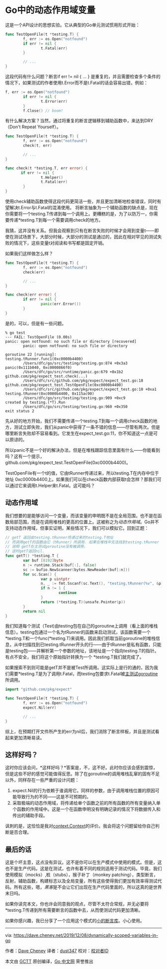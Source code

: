 # Go中的动态作用域变量

这是一个API设计的思想实验。它从典型的Go单元测试惯用形式开始：

```go
func TestOpenFile(t *testing.T) {
        f, err := os.Open("notfound")
        if err != nil {
                t.Fatal(err)
        }

        // ...
}
```

这段代码有什么问题？断言if err != nil { ... } 是重复的，并且需要检查多个条件的情况下，如果测试的作者使用t.Error而不是t.Fatal的话会容易出错，例如：

```go
f, err := os.Open("notfound")
        if err != nil {
                t.Error(err)
        }
        f.Close() // boom!
```

有什么解决方案？当然，通过将重复的断言逻辑移到辅助函数中，来达到DRY（Don't Repeat Yourself）。

```go
func TestOpenFile(t *testing.T) {
        f, err := os.Open("notfound")
        check(t, err)

        // ...
}

func check(t *testing.T, err error) {
       if err != nil {
                t.Helper()
                t.Fatal(err)
        }
}
```

使用check辅助函数使得这段代码更简洁一些，并且更加清晰地检查错误，同时有望解决t.Error与t.Fatal的混淆使用。
将断言抽象为一个辅助函数的缺点是，现在你需要将一个testing.T传递到每一个调用上。更糟糕的是，为了以防万一，你需要传递*testing.T到每一个需要调用check的地方。

我猜，这并没有关系。但我会观察到只有在断言失败的时候才会用到变量t——即使在测试场景下，大部分时候，大部分的测试是通过的，因此在相对罕见的测试失败的情况下，这些变量t对阅读和书写都是固定开销。

如果我们这样做怎么样？

```go
func TestOpenFile(t *testing.T) {
        f, err := os.Open("notfound")
        check(err)

        // ...
}

func check(err error) {
        if err != nil {
                panic(err.Error())
        }
}
```

是的，可以，但是有一些问题。

```
% go test
--- FAIL: TestOpenFile (0.00s)
panic: open notfound: no such file or directory [recovered]
        panic: open notfound: no such file or directory

goroutine 22 [running]:
testing.tRunner.func1(0xc0000b4400)
        /Users/dfc/go/src/testing/testing.go:874 +0x3a3
panic(0x111b040, 0xc0000866f0)
        /Users/dfc/go/src/runtime/panic.go:679 +0x1b2
github.com/pkg/expect_test.check(...)
        /Users/dfc/src/github.com/pkg/expect/expect_test.go:18
github.com/pkg/expect_test.TestOpenFile(0xc0000b4400)
        /Users/dfc/src/github.com/pkg/expect/expect_test.go:10 +0xa1
testing.tRunner(0xc0000b4400, 0x115ac90)
        /Users/dfc/go/src/testing/testing.go:909 +0xc9
created by testing.(*T).Run
        /Users/dfc/go/src/testing/testing.go:960 +0x350
exit status 2
```

先从好的地方开始，我们不需要传递一个testing.T到每一个调用check函数的地方，测试立即失败，我们从panic中获得了一条不错的信息——尽管有两次。但是哪里断言失败却不容易看到。它发生在expect_test.go:11，你不知道这一点是可以原谅的。

所以panic不是一个好的解决办法，但是在堆栈跟踪信息里面有什么——你能看到吗？这有一个提示，github.com/pkg/expect_test.TestOpenFile(0xc0000b4400)。

TestOpenFile有一个t的值，它由tRunner传递过来，所以testing.T在内存中位于地址 0xc0000b4400上。如果我们可以在check函数内部获取t会怎样？那我们可以通过它来调用t.Helper来t.Fatal。这可能吗？

## 动态作用域
我们想要的是能够访问一个变量，而该变量的申明既不是在全局范围，也不是在函数局部范围，而是在调用堆栈的更高的位置上。这被称之为*动态作用域*。Go并不支持动态作用域，但事实证明，某些情况下，我们可以模拟它。回到正题：

```go
// getT 返回由testing.tRunner传递过来的testing.T地址
// 而调用getT的函数由它（tRunner）所调用. 如果在堆栈中无法找到testing.tRunner
// 说明 getT在主测试goroutine没有被调用，
// 这时getT返回nil.
func getT() *testing.T {
        var buf [8192]byte
        n := runtime.Stack(buf[:], false)
        sc := bufio.NewScanner(bytes.NewReader(buf[:n]))
        for sc.Scan() {
                var p uintptr
                n, _ := fmt.Sscanf(sc.Text(), "testing.tRunner(%v", &p)
                if n != 1 {
                        continue
                }
                return (*testing.T)(unsafe.Pointer(p))
        }
        return nil
}
```

我们知道每个测试（Test)由testing包在自己的goroutine上调用（看上面的堆栈信息）。testing包通过一个名为tRunner的函数来启动测试，该函数需要一个*testing.T和一个func(*testing.T)来调用。因此我们抓取当前goroutine的堆栈信息，从中扫描找到已testing.tRunner开头的行——由于tRunner是私有函数，只能是testing包——并解析第一个参数的地址，该地址是一个指向testing.T的指针。有点不安全，我们将这个原始指针转换为一个 *testing.T我们就完成了。

如果搜索不到则可能是getT并不是被Test所调用。这实际上是行的通的，因为我们需要*testing.T是为了调用t.Fatal，而testing包要求t.Fatal被[主测试goroutine](https://golang.org/pkg/testing/#T.FailNow)所调用。

```go
import "github.com/pkg/expect"

func TestOpenFile(t *testing.T) {
        f, err := os.Open("notfound")
        expect.Nil(err)

        // ...
}
```

综上，在预期打开文件所产生的err为nil后，我们消除了断言样板，并且是测试看起来更加清晰易读。

## 这样好吗？
这时你应该会问，*这样好吗？*答案是，不，这不好。此时你应该会感到震惊，但是这些不好的感觉可能值得反思。除了在goroutine的调用堆栈乱窜的固有不足以外，同样存在一些严重的设计问题：
1.  expect.Nil的行为依赖于谁调用它。同样的参数，由于调用堆栈位置的原因可能导致行为的不同——这是不可预期的。
2.  采取极端的动态作用域，将传递给单个函数之前的所有函数的所有变量纳入单个函数的作用域中。这是一个在函数申明没有明确记录的情况下将数据传入和传出的辅助手段。

讽刺的是，这恰恰是我对[context.Context](https://dave.cheney.net/2017/01/26/context-is-for-cancelation)的评价。我会将这个问题留给你自己判断是否合理。

## 最后的话
这是个坏主意，这点没有异议。这不是你可以在生产模式中使用的模式。但是，这也不是生产代码。这是在测试，也许有着不同的规则适用于测试代码。毕竟，我们使用模拟（mocks）,桩（stubs），猴子补丁（monkey patching），类型断言，反射，辅助函数，构建标志以及全局变量，所有这些使得我们更加有效率得测试代码。所有这些，嗯，*黑客*是不会让它们出现在生产代码里面的，所以这真的是世界末日吗。

如果你读完本文，你也许会同意我的观点，尽管不太符合常规，并无必要将*testing.T传递到所有需要断言的函数中去，从而使测试代码更加清晰。

如果你感兴趣，我已分享了一个应用这个模式的[小的断言库](https://github.com/pkg/expect)。小心使用。

---

via: https://dave.cheney.net/2019/12/08/dynamically-scoped-variables-in-go

作者：[Dave Cheney](https://dave.cheney.net/)
译者：[dust347](https://github.com/dust347)
校对：[校对者ID](https://github.com/校对者ID)

本文由 [GCTT](https://github.com/studygolang/GCTT) 原创编译，[Go 中文网](https://studygolang.com/) 荣誉推出
